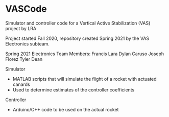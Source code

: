 # VASCode
Simulator and controller code for a Vertical Active Stabilization (VAS) project by LRA

Project started Fall 2020, repository created Spring 2021 by the VAS Electronics subteam.

Spring 2021 Electronics Team Members:
Francis Lara
Dylan Caruso
Joseph Florez
Tyler Dean

Simulator
 - MATLAB scripts that will simulate the flight of a rocket with actuated canards
 - Used to determine estimates of the controller coefficients

Controller
 - Arduino/C++ code to be used on the actual rocket
